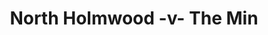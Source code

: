---
year: "2002"
serialNumber: "0273" 
game: "North Holmwood"
title: "North Holmwood -v- The Min"
gameLocation: ""
gameDate: ""
result: ""
resultType: ""
type: "game"
---